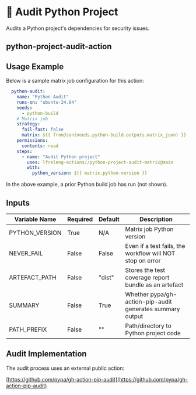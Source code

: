 <!--
# SPDX-License-Identifier: Apache-2.0
# SPDX-FileCopyrightText: 2025 The Linux Foundation
-->

# 🐍 Audit Python Project

Audits a Python project's dependencies for security issues.

## python-project-audit-action

## Usage Example

<!-- markdownlint-disable MD046 -->

Below is a sample matrix job configuration for this action:

```yaml
  python-audit:
    name: "Python Audit"
    runs-on: "ubuntu-24.04"
    needs:
      - python-build
    # Matrix job
    strategy:
      fail-fast: false
      matrix: ${{ fromJson(needs.python-build.outputs.matrix_json) }}
    permissions:
      contents: read
    steps:
      - name: "Audit Python project"
        uses: lfreleng-actions//python-project-audit-matrix@main
        with:
          python_version: ${{ matrix.python-version }}
```

In the above example, a prior Python build job has run (not shown).

<!-- markdownlint-enable MD046 -->

## Inputs

<!-- markdownlint-disable MD013 -->

| Variable Name   | Required | Default | Description                                               |
| --------------- | -------- | ------- | --------------------------------------------------------- |
| PYTHON_VERSION  | True     | N/A     | Matrix job Python version                                 |
| NEVER_FAIL      | False    | False   | Even if a test fails, the workflow will NOT stop on error |
| ARTEFACT_PATH   | False    | "dist"  | Stores the test coverage report bundle as an artefact     |
| SUMMARY         | False    | True    | Whether pypa/gh-action-pip-audit generates summary output |
| PATH_PREFIX     | False    | ""      | Path/directory to Python project code                     |

<!-- markdownlint-enable MD013 -->

## Audit Implementation

The audit process uses an external public action:

[https://github.com/pypa/gh-action-pip-audit](https://github.com/pypa/gh-action-pip-audit)
